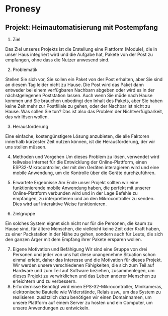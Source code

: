 # Pronesy

## Projekt:  Heimautomatisierung mit Postempfang



1.	Ziel

Das Ziel unseres Projekts ist die Erstellung eine Plattform (Module), die in unser Haus integriert wird und die Aufgabe hat, Pakete von der Post zu empfangen, ohne dass die Nutzer anwesend sind. 


2.	Problematik

Stellen Sie sich vor, Sie sollen ein Paket von der Post erhalten, aber Sie sind an diesem Tag leider nicht zu Hause. Die Post wird das Paket dann entweder bei einem verfügbaren Nachbarn abgeben oder wird es in der nächstgelegenen Poststation lassen. Auch wenn Sie müde nach Hause kommen und Sie brauchen unbedingt den Inhalt des Pakets, aber Sie haben keine Zeit mehr zur Postfiliale zu gehen, oder der Nachbar ist nicht zu Hause. 
Was sollen Sie tun?
Das ist also das Problem der Nichtverfügbarkeit, das wir lösen wollen.


3.	Herausforderung

Eine einfache, kostengünstigere Lösung anzubieten, die alle Faktoren innerhalb kürzester Zeit nutzen können, ist die Herausforderung, der wir uns stellen müssen.

4.	Methoden und Vorgehen
Um dieses Problem zu lösen, verwendet wird teilweise Internet für die Entwicklung der Online-Plattform, einen ESP32-Mikrocontroller, der mit den Geräten interagieren wird und eine mobile Anwendung, um die Kontrolle über die Geräte durchzuführen.

5.	Erwartete Ergebnisse
Am Ende unser Projekt sollten wir eine funktionierende mobile Anwendung haben, die perfekt mit unserer Online-Plattform verbunden wird und in der Lage Befehle zu empfangen, zu interpretieren und an den Mikrocontroller zu senden. Dies wird auf interaktive Weise funktionieren.

6.	Zielgruppe

Ein solches System eignet sich nicht nur für die Personen, die kaum zu Hause sind, für ältere Menschen, die vielleicht keine Zeit oder Kraft haben, zu einer Packstation in der Nähe zu gehen, sondern auch für Leute, die sich den ganzen Ärger mit dem Empfang ihrer Pakete ersparen wollen.

7.	Eigene Motivation und Befähigung
Wir sind eine Gruppe von drei Personen und jeder von uns hat diese unangenehme Situation schon einmal erlebt, daher das Interesse und die Motivation für dieses Projekt. Wir werden unsere verschiedenen Fähigkeiten, die sich zum Teil auf Hardware und zum Teil auf Software beziehen, zusammenlegen, um dieses Projekt zu verwirklichen und das Leben anderer Menschen zu erleichtern und zu verbessern.
8.	Erfordernisse
Benötigt wird einen EPS-32-Mikrocontroller, Minikameras, elektronische Bauteile wie Widerstände, Relais usw., um das System zu realisieren. zusätzlich dazu benötigen wir einen Domainnamen, um unsere Plattform auf einem Server zu hosten und ein Computer, um unsere Anwendungen zu entwickeln.


